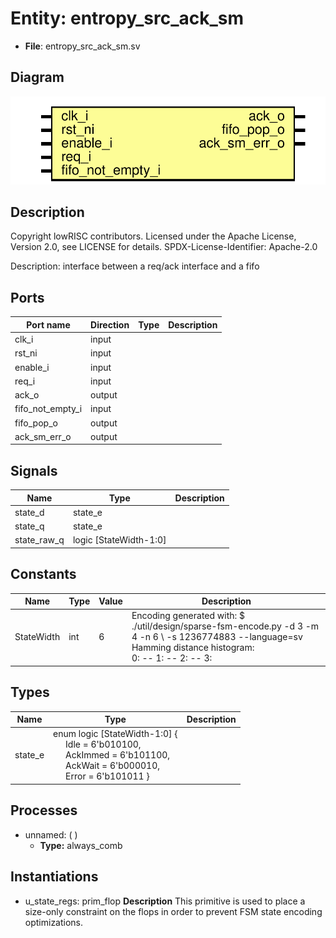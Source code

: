 # Entity: entropy_src_ack_sm

- **File**: entropy_src_ack_sm.sv
## Diagram

![Diagram](entropy_src_ack_sm.svg "Diagram")
## Description

 Copyright lowRISC contributors.
 Licensed under the Apache License, Version 2.0, see LICENSE for details.
 SPDX-License-Identifier: Apache-2.0

 Description: interface between a req/ack interface and a fifo


## Ports

| Port name        | Direction | Type | Description |
| ---------------- | --------- | ---- | ----------- |
| clk_i            | input     |      |             |
| rst_ni           | input     |      |             |
| enable_i         | input     |      |             |
| req_i            | input     |      |             |
| ack_o            | output    |      |             |
| fifo_not_empty_i | input     |      |             |
| fifo_pop_o       | output    |      |             |
| ack_sm_err_o     | output    |      |             |
## Signals

| Name        | Type                   | Description |
| ----------- | ---------------------- | ----------- |
| state_d     | state_e                |             |
| state_q     | state_e                |             |
| state_raw_q | logic [StateWidth-1:0] |             |
## Constants

| Name       | Type | Value | Description                                                                                                                                                                                                                                                                                                                                                                                 |
| ---------- | ---- | ----- | ------------------------------------------------------------------------------------------------------------------------------------------------------------------------------------------------------------------------------------------------------------------------------------------------------------------------------------------------------------------------------------------- |
| StateWidth | int  | 6     |  Encoding generated with:  $ ./util/design/sparse-fsm-encode.py -d 3 -m 4 -n 6 \       -s 1236774883 --language=sv<br>  Hamming distance histogram:<br>   0: --   1: --   2: --   3: |||||||||||||||||||| (66.67%)   4: ||||| (16.67%)   5: --   6: ||||| (16.67%)<br>  Minimum Hamming distance: 3  Maximum Hamming distance: 6  Minimum Hamming weight: 1  Maximum Hamming weight: 4<br>  |
## Types

| Name    | Type                                                                                                                                                                                                                                                                                              | Description |
| ------- | ------------------------------------------------------------------------------------------------------------------------------------------------------------------------------------------------------------------------------------------------------------------------------------------------- | ----------- |
| state_e | enum logic [StateWidth-1:0] {<br><span style="padding-left:20px">     Idle      = 6'b010100,<br><span style="padding-left:20px">      AckImmed  = 6'b101100,<br><span style="padding-left:20px">      AckWait   = 6'b000010,<br><span style="padding-left:20px">      Error     = 6'b101011     } |             |
## Processes
- unnamed: (  )
  - **Type:** always_comb
## Instantiations

- u_state_regs: prim_flop
**Description**
 This primitive is used to place a size-only constraint on the
 flops in order to prevent FSM state encoding optimizations.

